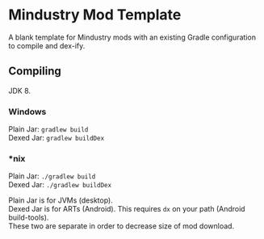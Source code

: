 # Mindustry Mod Template
A blank template for Mindustry mods with an existing Gradle configuration to compile and dex-ify.

## Compiling
JDK 8.

### Windows
Plain Jar: `gradlew build`\
Dexed Jar: `gradlew buildDex`

### *nix
Plain Jar: `./gradlew build`\
Dexed Jar: `./gradlew buildDex`

Plain Jar is for JVMs (desktop).\
Dexed Jar is for ARTs (Android). This requires `dx` on your path (Android build-tools).\
These two are separate in order to decrease size of mod download.
